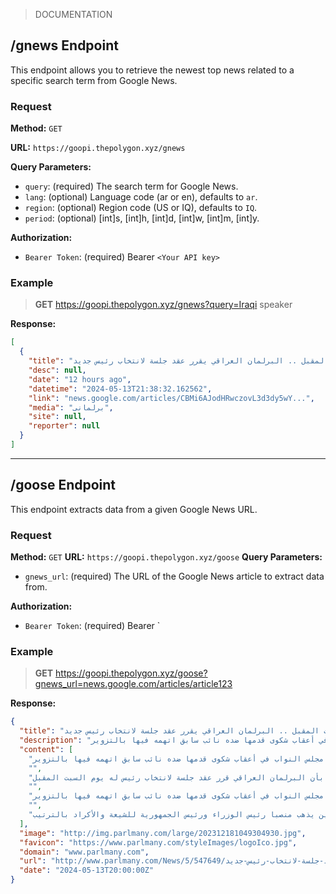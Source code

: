 > DOCUMENTATION

## /gnews Endpoint

This endpoint allows you to retrieve the newest top news related to a specific search term from Google News.

### Request

**Method:** `GET`

**URL:** `https://goopi.thepolygon.xyz/gnews`

**Query Parameters:**

- `query`: (required) The search term for Google News.
- `lang`: (optional) Language code (ar or en), defaults to `ar`.
- `region`: (optional) Region code (US or IQ), defaults to `IQ`.
- `period`: (optional) [int]s, [int]h, [int]d, [int]w, [int]m, [int]y.

**Authorization:**

- `Bearer Token`: (required) Bearer `<Your API key>
`

### Example

> **GET** https://goopi.thepolygon.xyz/gnews?query=Iraqi speaker

**Response:**

```json
[
  {
    "title": "السبت المقبل .. البرلمان العراقي يقرر عقد جلسة لانتخاب رئيس جديد",
    "desc": null,
    "date": "12 hours ago",
    "datetime": "2024-05-13T21:38:32.162562",
    "link": "news.google.com/articles/CBMi6AJodHRwczovL3d3dy5wY...",
    "media": "برلمانى",
    "site": null,
    "reporter": null
  }
]
```

---

## /goose Endpoint

This endpoint extracts data from a given Google News URL.

### Request

**Method:** `GET`
**URL:** `https://goopi.thepolygon.xyz/goose`
**Query Parameters:**

- `gnews_url`: (required) The URL of the Google News article to extract data from.

**Authorization:**

- `Bearer Token`: (required) Bearer `<Your API key>

### Example

> **GET** https://goopi.thepolygon.xyz/goose?gnews_url=news.google.com/articles/article123

**Response:**

```json
{
  "title": "السبت المقبل .. البرلمان العراقي يقرر عقد جلسة لانتخاب رئيس جديد",
  "description": "تأجلت عدة مرات جلسات لاختيار رئيس جديد للبرلمان العراقي منذ نوفمبر الماضي ، عندما قضت المحكمة الاتحادية العليا بإنهاء عضوية رئيس البرلمان محمد الحلبوسي في مجلس النواب في أعقاب شكوى قدمها ضده نائب سابق اتهمه فيها بالتزوير",
  "content": [
    "تأجلت عدة مرات جلسات لاختيار رئيس جديد للبرلمان العراقي منذ نوفمبر الماضي ، عندما قضت المحكمة الاتحادية العليا بإنهاء عضوية رئيس البرلمان محمد الحلبوسي في مجلس النواب في أعقاب شكوى قدمها ضده نائب سابق اتهمه فيها بالتزوير",
    "",
    "وأفادت وكالة الأنباء العراقية، اليوم الاثنين، بأن البرلمان العراقي قرر عقد جلسة لانتخاب رئيس له يوم السبت المقبل.",
    "",
    "وتأجلت عدة مرات جلسات لاختيار رئيس جديد للبرلمان العراقي منذ نوفمبر تشرين الثاني عندما قضت المحكمة الاتحادية العليا بإنهاء عضوية رئيس البرلمان محمد الحلبوسي في مجلس النواب في أعقاب شكوى قدمها ضده نائب سابق اتهمه فيها بالتزوير.",
    "",
    "ويعدّ منصب رئيس البرلمان من حصة العرب السنة وفقا للعرف السياسي الدارج منذ تشكيل النظام السياسي العراقي بعد عام 2003، في حين يذهب منصبا رئيس الوزراء ورئيس الجمهورية للشيعة والأكراد بالترتيب."
  ],
  "image": "http://img.parlmany.com/large/202312181049304930.jpg",
  "favicon": "https://www.parlmany.com/styleImages/logoIco.jpg",
  "domain": "www.parlmany.com",
  "url": "http://www.parlmany.com/News/5/547649/السبت-المقبل-البرلمان-العراقي-يقرر-عقد-جلسة-لانتخاب-رئيس-جديد",
  "date": "2024-05-13T20:00:00Z"
}
```
